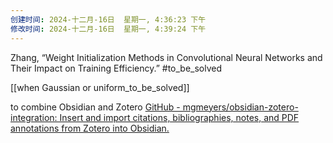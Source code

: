 ```yaml
---
创建时间: 2024-十二月-16日  星期一, 4:36:23 下午
修改时间: 2024-十二月-16日  星期一, 4:39:24 下午
---
```

Zhang, “Weight Initialization Methods in Convolutional Neural Networks and Their Impact on Training Efficiency.”
#to_be_solved 

  [[when Gaussian or uniform_to_be_solved]]

to combine  Obsidian and Zotero
[GitHub - mgmeyers/obsidian-zotero-integration: Insert and import citations, bibliographies, notes, and PDF annotations from Zotero into Obsidian.](https://github.com/mgmeyers/obsidian-zotero-integration)